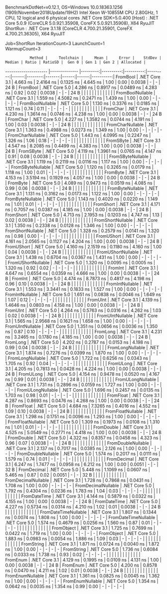 
BenchmarkDotNet=v0.12.1, OS=Windows 10.0.18363.1256 (1909/November2018Update/19H2)
Intel Xeon W-10855M CPU 2.80GHz, 1 CPU, 12 logical and 6 physical cores
.NET Core SDK=5.0.400
  [Host]   : .NET Core 5.0.9 (CoreCLR 5.0.921.35908, CoreFX 5.0.921.35908), X64 RyuJIT
  ShortRun : .NET Core 3.1.18 (CoreCLR 4.700.21.35901, CoreFX 4.700.21.36305), X64 RyuJIT

Job=ShortRun  IterationCount=3  LaunchCount=1  
WarmupCount=3  

               Method |     Toolchain |     Mean |     Error |    StdDev |   Median | Ratio | RatioSD |  Gen 0 | Gen 1 | Gen 2 | Allocated |
--------------------- |-------------- |---------:|----------:|----------:|---------:|------:|--------:|-------:|------:|------:|----------:|
             FromBool | .NET Core 3.1 | 4.663 ns | 2.4164 ns | 0.1325 ns | 4.645 ns |  1.00 |    0.00 | 0.0038 |     - |     - |      24 B |
             FromBool | .NET Core 5.0 | 4.286 ns | 0.8917 ns | 0.0489 ns | 4.283 ns |  0.92 |    0.02 | 0.0038 |     - |     - |      24 B |
                      |               |          |           |           |          |       |         |        |       |       |           |
     FromBoolNullable | .NET Core 3.1 | 1.559 ns | 4.5082 ns | 0.2471 ns | 1.439 ns |  1.00 |    0.00 |      - |     - |     - |         - |
     FromBoolNullable | .NET Core 5.0 | 1.130 ns | 0.3376 ns | 0.0185 ns | 1.121 ns |  0.74 |    0.11 |      - |     - |     - |         - |
                      |               |          |           |           |          |       |         |        |       |       |           |
             FromChar | .NET Core 3.1 | 4.230 ns | 1.3614 ns | 0.0746 ns | 4.238 ns |  1.00 |    0.00 | 0.0038 |     - |     - |      24 B |
             FromChar | .NET Core 5.0 | 4.227 ns | 1.3582 ns | 0.0744 ns | 4.191 ns |  1.00 |    0.03 | 0.0038 |     - |     - |      24 B |
                      |               |          |           |           |          |       |         |        |       |       |           |
     FromCharNullable | .NET Core 3.1 | 1.363 ns | 0.4988 ns | 0.0273 ns | 1.349 ns |  1.00 |    0.00 |      - |     - |     - |         - |
     FromCharNullable | .NET Core 5.0 | 1.443 ns | 4.0995 ns | 0.2247 ns | 1.326 ns |  1.06 |    0.18 |      - |     - |     - |         - |
                      |               |          |           |           |          |       |         |        |       |       |           |
            FromSByte | .NET Core 3.1 | 4.547 ns | 8.2085 ns | 0.4499 ns | 4.383 ns |  1.00 |    0.00 | 0.0038 |     - |     - |      24 B |
            FromSByte | .NET Core 5.0 | 4.119 ns | 1.3961 ns | 0.0765 ns | 4.147 ns |  0.91 |    0.08 | 0.0038 |     - |     - |      24 B |
                      |               |          |           |           |          |       |         |        |       |       |           |
    FromSByteNullable | .NET Core 3.1 | 1.119 ns | 0.2119 ns | 0.0116 ns | 1.117 ns |  1.00 |    0.00 |      - |     - |     - |         - |
    FromSByteNullable | .NET Core 5.0 | 1.120 ns | 0.3265 ns | 0.0179 ns | 1.118 ns |  1.00 |    0.01 |      - |     - |     - |         - |
                      |               |          |           |           |          |       |         |        |       |       |           |
             FromByte | .NET Core 3.1 | 4.153 ns | 3.5194 ns | 0.1929 ns | 4.057 ns |  1.00 |    0.00 | 0.0038 |     - |     - |      24 B |
             FromByte | .NET Core 5.0 | 4.089 ns | 0.9473 ns | 0.0519 ns | 4.085 ns |  0.99 |    0.06 | 0.0038 |     - |     - |      24 B |
                      |               |          |           |           |          |       |         |        |       |       |           |
     FromByteNullable | .NET Core 3.1 | 1.131 ns | 0.3162 ns | 0.0173 ns | 1.122 ns |  1.00 |    0.00 |      - |     - |     - |         - |
     FromByteNullable | .NET Core 5.0 | 1.143 ns | 0.4020 ns | 0.0220 ns | 1.149 ns |  1.01 |    0.01 |      - |     - |     - |         - |
                      |               |          |           |           |          |       |         |        |       |       |           |
            FromShort | .NET Core 3.1 | 4.171 ns | 0.7057 ns | 0.0387 ns | 4.185 ns |  1.00 |    0.00 | 0.0038 |     - |     - |      24 B |
            FromShort | .NET Core 5.0 | 4.713 ns | 2.1953 ns | 0.1203 ns | 4.747 ns |  1.13 |    0.02 | 0.0038 |     - |     - |      24 B |
                      |               |          |           |           |          |       |         |        |       |       |           |
    FromShortNullable | .NET Core 3.1 | 1.350 ns | 0.2338 ns | 0.0128 ns | 1.346 ns |  1.00 |    0.00 |      - |     - |     - |         - |
    FromShortNullable | .NET Core 5.0 | 1.328 ns | 0.2579 ns | 0.0141 ns | 1.320 ns |  0.98 |    0.00 |      - |     - |     - |         - |
                      |               |          |           |           |          |       |         |        |       |       |           |
           FromUShort | .NET Core 3.1 | 4.161 ns | 2.0565 ns | 0.1127 ns | 4.204 ns |  1.00 |    0.00 | 0.0038 |     - |     - |      24 B |
           FromUShort | .NET Core 5.0 | 4.160 ns | 2.1519 ns | 0.1180 ns | 4.160 ns |  1.00 |    0.04 | 0.0038 |     - |     - |      24 B |
                      |               |          |           |           |          |       |         |        |       |       |           |
   FromUShortNullable | .NET Core 3.1 | 1.438 ns | 0.6704 ns | 0.0367 ns | 1.431 ns |  1.00 |    0.00 |      - |     - |     - |         - |
   FromUShortNullable | .NET Core 5.0 | 1.320 ns | 0.0095 ns | 0.0005 ns | 1.320 ns |  0.92 |    0.02 |      - |     - |     - |         - |
                      |               |          |           |           |          |       |         |        |       |       |           |
              FromInt | .NET Core 3.1 | 4.647 ns | 0.6554 ns | 0.0359 ns | 4.666 ns |  1.00 |    0.00 | 0.0038 |     - |     - |      24 B |
              FromInt | .NET Core 5.0 | 4.474 ns | 8.7873 ns | 0.4817 ns | 4.198 ns |  0.96 |    0.10 | 0.0038 |     - |     - |      24 B |
                      |               |          |           |           |          |       |         |        |       |       |           |
      FromIntNullable | .NET Core 3.1 | 1.553 ns | 3.3441 ns | 0.1833 ns | 1.527 ns |  1.00 |    0.00 |      - |     - |     - |         - |
      FromIntNullable | .NET Core 5.0 | 1.651 ns | 0.0838 ns | 0.0046 ns | 1.649 ns |  1.07 |    0.12 |      - |     - |     - |         - |
                      |               |          |           |           |          |       |         |        |       |       |           |
             FromUInt | .NET Core 3.1 | 4.139 ns | 1.4646 ns | 0.0803 ns | 4.158 ns |  1.00 |    0.00 | 0.0038 |     - |     - |      24 B |
             FromUInt | .NET Core 5.0 | 4.264 ns | 0.5763 ns | 0.0316 ns | 4.262 ns |  1.03 |    0.02 | 0.0038 |     - |     - |      24 B |
                      |               |          |           |           |          |       |         |        |       |       |           |
     FromUIntNullable | .NET Core 3.1 | 1.565 ns | 2.9568 ns | 0.1621 ns | 1.658 ns |  1.00 |    0.00 |      - |     - |     - |         - |
     FromUIntNullable | .NET Core 5.0 | 1.351 ns | 0.0656 ns | 0.0036 ns | 1.350 ns |  0.87 |    0.10 |      - |     - |     - |         - |
                      |               |          |           |           |          |       |         |        |       |       |           |
             FromLong | .NET Core 3.1 | 4.231 ns | 3.2465 ns | 0.1780 ns | 4.185 ns |  1.00 |    0.00 | 0.0038 |     - |     - |      24 B |
             FromLong | .NET Core 5.0 | 4.202 ns | 0.2787 ns | 0.0153 ns | 4.198 ns |  0.99 |    0.04 | 0.0038 |     - |     - |      24 B |
                      |               |          |           |           |          |       |         |        |       |       |           |
     FromLongNullable | .NET Core 3.1 | 1.874 ns | 0.7276 ns | 0.0399 ns | 1.870 ns |  1.00 |    0.00 |      - |     - |     - |         - |
     FromLongNullable | .NET Core 5.0 | 1.722 ns | 0.6256 ns | 0.0343 ns | 1.705 ns |  0.92 |    0.04 |      - |     - |     - |         - |
                      |               |          |           |           |          |       |         |        |       |       |           |
            FromULong | .NET Core 3.1 | 4.205 ns | 0.7813 ns | 0.0428 ns | 4.224 ns |  1.00 |    0.00 | 0.0038 |     - |     - |      24 B |
            FromULong | .NET Core 5.0 | 4.154 ns | 0.9478 ns | 0.0520 ns | 4.167 ns |  0.99 |    0.01 | 0.0038 |     - |     - |      24 B |
                      |               |          |           |           |          |       |         |        |       |       |           |
    FromULongNullable | .NET Core 3.1 | 1.731 ns | 0.2896 ns | 0.0159 ns | 1.727 ns |  1.00 |    0.00 |      - |     - |     - |         - |
    FromULongNullable | .NET Core 5.0 | 1.696 ns | 0.2457 ns | 0.0135 ns | 1.703 ns |  0.98 |    0.01 |      - |     - |     - |         - |
                      |               |          |           |           |          |       |         |        |       |       |           |
            FromFloat | .NET Core 3.1 | 4.287 ns | 0.8693 ns | 0.0476 ns | 4.268 ns |  1.00 |    0.00 | 0.0038 |     - |     - |      24 B |
            FromFloat | .NET Core 5.0 | 4.684 ns | 7.3265 ns | 0.4016 ns | 4.552 ns |  1.09 |    0.10 | 0.0038 |     - |     - |      24 B |
                      |               |          |           |           |          |       |         |        |       |       |           |
    FromFloatNullable | .NET Core 3.1 | 1.298 ns | 0.1751 ns | 0.0096 ns | 1.293 ns |  1.00 |    0.00 |      - |     - |     - |         - |
    FromFloatNullable | .NET Core 5.0 | 1.309 ns | 0.1973 ns | 0.0108 ns | 1.310 ns |  1.01 |    0.01 |      - |     - |     - |         - |
                      |               |          |           |           |          |       |         |        |       |       |           |
           FromDouble | .NET Core 3.1 | 4.525 ns | 5.0549 ns | 0.2771 ns | 4.418 ns |  1.00 |    0.00 | 0.0038 |     - |     - |      24 B |
           FromDouble | .NET Core 5.0 | 4.322 ns | 0.8357 ns | 0.0458 ns | 4.323 ns |  0.96 |    0.07 | 0.0038 |     - |     - |      24 B |
                      |               |          |           |           |          |       |         |        |       |       |           |
   FromDoubleNullable | .NET Core 3.1 | 2.137 ns | 0.7017 ns | 0.0385 ns | 2.126 ns |  1.00 |    0.00 |      - |     - |     - |         - |
   FromDoubleNullable | .NET Core 5.0 | 1.574 ns | 0.2017 ns | 0.0111 ns | 1.579 ns |  0.74 |    0.01 |      - |     - |     - |         - |
                      |               |          |           |           |          |       |         |        |       |       |           |
          FromDecimal | .NET Core 3.1 | 6.247 ns | 1.7477 ns | 0.0958 ns | 6.212 ns |  1.00 |    0.00 | 0.0051 |     - |     - |      32 B |
          FromDecimal | .NET Core 5.0 | 5.448 ns | 1.1069 ns | 0.0607 ns | 5.465 ns |  0.87 |    0.02 | 0.0051 |     - |     - |      32 B |
                      |               |          |           |           |          |       |         |        |       |       |           |
  FromDecimalNullable | .NET Core 3.1 | 1.728 ns | 0.7868 ns | 0.0431 ns | 1.708 ns |  1.00 |    0.00 |      - |     - |     - |         - |
  FromDecimalNullable | .NET Core 5.0 | 1.792 ns | 0.4304 ns | 0.0236 ns | 1.783 ns |  1.04 |    0.03 |      - |     - |     - |         - |
                      |               |          |           |           |          |       |         |        |       |       |           |
         FromDateTime | .NET Core 3.1 | 4.144 ns | 0.5879 ns | 0.0322 ns | 4.155 ns |  1.00 |    0.00 | 0.0038 |     - |     - |      24 B |
         FromDateTime | .NET Core 5.0 | 4.227 ns | 0.5734 ns | 0.0314 ns | 4.210 ns |  1.02 |    0.01 | 0.0038 |     - |     - |      24 B |
                      |               |          |           |           |          |       |         |        |       |       |           |
 FromDateTimeNullable | .NET Core 3.1 | 1.807 ns | 0.1344 ns | 0.0074 ns | 1.808 ns |  1.00 |    0.00 |      - |     - |     - |         - |
 FromDateTimeNullable | .NET Core 5.0 | 1.574 ns | 0.4679 ns | 0.0256 ns | 1.560 ns |  0.87 |    0.01 |      - |     - |     - |         - |
                      |               |          |           |           |          |       |         |        |       |       |           |
           FromObject | .NET Core 3.1 | 1.725 ns | 0.7699 ns | 0.0422 ns | 1.719 ns |  1.00 |    0.00 |      - |     - |     - |         - |
           FromObject | .NET Core 5.0 | 1.883 ns | 0.0983 ns | 0.0054 ns | 1.886 ns |  1.09 |    0.03 |      - |     - |     - |         - |
                      |               |          |           |           |          |       |         |        |       |       |           |
           FromString | .NET Core 3.1 | 1.871 ns | 0.0724 ns | 0.0040 ns | 1.872 ns |  1.00 |    0.00 |      - |     - |     - |         - |
           FromString | .NET Core 5.0 | 1.736 ns | 0.6084 ns | 0.0333 ns | 1.738 ns |  0.93 |    0.02 |      - |     - |     - |         - |
                      |               |          |           |           |          |       |         |        |       |       |           |
             FromEnum | .NET Core 3.1 | 4.129 ns | 0.1995 ns | 0.0109 ns | 4.131 ns |  1.00 |    0.00 | 0.0038 |     - |     - |      24 B |
             FromEnum | .NET Core 5.0 | 4.200 ns | 0.8578 ns | 0.0470 ns | 4.211 ns |  1.02 |    0.01 | 0.0038 |     - |     - |      24 B |
                      |               |          |           |           |          |       |         |        |       |       |           |
     FromEnumNullable | .NET Core 3.1 | 1.361 ns | 0.0825 ns | 0.0045 ns | 1.362 ns |  1.00 |    0.00 |      - |     - |     - |         - |
     FromEnumNullable | .NET Core 5.0 | 1.354 ns | 0.0642 ns | 0.0035 ns | 1.354 ns |  0.99 |    0.00 |      - |     - |     - |         - |
